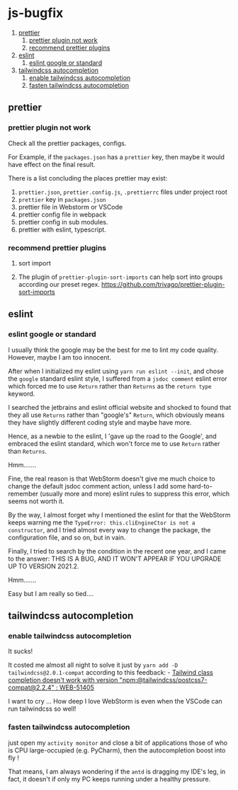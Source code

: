 # js-bugfix

1. [prettier](#prettier)
   1. [prettier plugin not work](#prettier-plugin-not-work)
   2. [recommend prettier plugins](#recommend-prettier-plugins)
2. [eslint](#eslint)
   1. [eslint google or standard](#eslint-google-or-standard)
3. [tailwindcss autocompletion](#tailwindcss-autocompletion)
   1. [enable tailwindcss autocompletion](#enable-tailwindcss-autocompletion)
   2. [fasten tailwindcss autocompletion](#fasten-tailwindcss-autocompletion)

## prettier

### prettier plugin not work

Check all the prettier packages, configs.

For Example, if the `packages.json` has a `prettier` key, then maybe it would have effect on the final result.

There is a list concluding the places prettier may exist:

1. `prettier.json`, `prettier.config.js`, `.prettierrc` files under project root
2. `prettier` key in  `packages.json`
3. prettier file in Webstorm or VSCode
4. prettier config file in webpack
5. prettier config in sub modules.
6. prettier with eslint, typescript.

### recommend prettier plugins

1. sort import

2. The plugin of `prettier-plugin-sort-imports` can help sort into groups according our preset regex.
https://github.com/trivago/prettier-plugin-sort-imports

## eslint

### eslint google or standard

I usually think the google may be the best for me to lint my code quality. However, maybe I am too innocent.

After when I initialized my eslint using `yarn run eslint --init`, and chose the `google` standard eslint style, I suffered from a `jsdoc comment` eslint error which forced me to use `Return` rather than `Returns` as the `return type` keyword.

I searched the jetbrains and eslint official website and shocked to found that they all use `Returns` rather than "google's" `Return`, which obviously means they have slightly different coding style and maybe have more.

Hence, as a newbie to the eslint, I 'gave up the road to the Google', and embraced the eslint standard, which won't force me to use `Return` rather than `Returns`.

Hmm.......

Fine, the real reason is that WebStorm doesn't give me much choice to change the default jsdoc comment action, unless I add some hard-to-remember (usually more and more) eslint rules to suppress this error, which seems not worth it.

By the way, I almost forget why I mentioned the eslint for that the WebStorm keeps warning me the `TypeError: this.cliEngineCtor is not a constructor`, and I tried almost every way to change the package, the configuration file, and so on, but in vain.

Finally, I tried to search by the condition in the recent one year, and I came to the answer: THIS IS A BUG, AND IT WON'T APPEAR IF YOU UPGRADE UP TO VERSION 2021.2.

Hmm.......

Easy but I am really so tied....

## tailwindcss autocompletion

### enable tailwindcss autocompletion

It sucks!

It costed me almost all night to solve it just by `yarn add -D  tailwindcss@2.0.1-compat` according to this feedback: - [Tailwind class completion doesn't work with version "npm:@tailwindcss/postcss7-compat@2.2.4" : WEB-51405](https://youtrack.jetbrains.com/issue/WEB-51405)

I want to cry ... How deep I love WebStorm is even when the VSCode can run tailwindcss so well!

### fasten tailwindcss autocompletion

just open my `activity monitor` and close a bit of applications those of who is CPU large-occupied (e.g. PyCharm), then the autocompletion boost into fly !

That means, I am always wondering if the `antd` is dragging my IDE's leg, in fact, it doesn't if only my PC keeps running under a healthy pressure.
